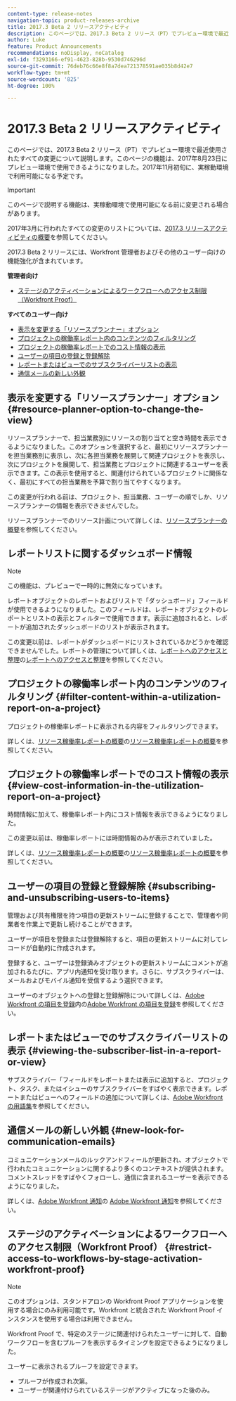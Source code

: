 ```yaml
---
content-type: release-notes
navigation-topic: product-releases-archive
title: 2017.3 Beta 2 リリースアクティビティ
description: このページでは、2017.3 Beta 2 リリース（PT）でプレビュー環境で最近使用されたすべての変更について説明します。このページの機能は、2017年8月23日にプレビュー環境で使用できるようになりました。2017年11月初旬に、実稼動環境で利用可能になる予定です。
author: Luke
feature: Product Announcements
recommendations: noDisplay, noCatalog
exl-id: f3293166-ef91-4623-828b-9530d746296d
source-git-commit: 76deb76c66e8f8a7dea721378591ae035b8d42e7
workflow-type: tm+mt
source-wordcount: '825'
ht-degree: 100%

---
```


# 2017.3 Beta 2 リリースアクティビティ

このページでは、2017.3 Beta 2 リリース（PT）でプレビュー環境で最近使用されたすべての変更について説明します。このページの機能は、2017年8月23日にプレビュー環境で使用できるようになりました。2017年11月初旬に、実稼動環境で利用可能になる予定です。

>[!IMPORTANT]
>
>このページで説明する機能は、実稼動環境で使用可能になる前に変更される場合があります。

2017年3月に行われたすべての変更のリストについては、[2017.3 リリースアクティビティの概要](../../../../product-announcements/product-releases/quarterly-release-archive/2017.3-release-activity/2017.3-release-activity-overview.md)を参照してください。

2017.3 Beta 2 リリースには、Workfront 管理者およびその他のユーザー向けの機能強化が含まれています。

**管理者向け**

* [ステージのアクティベーションによるワークフローへのアクセス制限（Workfront Proof）](#restrict-access-to-workflows-by-stage-activation-workfront-proof)

**すべてのユーザー向け**

* [表示を変更する「リソースプランナー」オプション](#resource-planner-option-to-change-the-view)
* [プロジェクトの稼働率レポート内のコンテンツのフィルタリング](#filter-content-within-a-utilization-report-on-a-project)
* [プロジェクトの稼働率レポートでのコスト情報の表示](#view-cost-information-in-the-utilization-report-on-a-project)
* [ユーザーの項目の登録と登録解除](#subscribing-and-unsubscribing-users-to-items)
* [レポートまたはビューでのサブスクライバーリストの表示](#viewing-the-subscriber-list-in-a-report-or-view)
* [通信メールの新しい外観](#new-look-for-communication-emails)

## 表示を変更する「リソースプランナー」オプション {#resource-planner-option-to-change-the-view}

リソースプランナーで、担当業務別にリソースの割り当てと空き時間を表示できるようになりました。このオプションを選択すると、最初にリソースプランナーを担当業務別に表示し、次に各担当業務を展開して関連プロジェクトを表示し、次にプロジェクトを展開して、担当業務とプロジェクトに関連するユーザーを表示できます。この表示を使用すると、関連付けられているプロジェクトに関係なく、最初にすべての担当業務を予算で割り当てやすくなります。

この変更が行われる前は、プロジェクト、担当業務、ユーザーの順でしか、リソースプランナーの情報を表示できませんでした。

リソースプランナーでのリソース計画について詳しくは、[リソースプランナーの概要](../../../../resource-mgmt/resource-planning/get-started-resource-planner.md)を参照してください。

## レポートリストに関するダッシュボード情報

>[!NOTE]
>
この機能は、プレビューで一時的に無効になっています。

レポートオブジェクトのレポートおよびリストで「ダッシュボード」フィールドが使用できるようになりました。このフィールドは、レポートオブジェクトのレポートとリストの表示とフィルターで使用できます。表示に追加されると、レポートが追加されたダッシュボードのリストが表示されます。

この変更以前は、レポートがダッシュボードにリストされているかどうかを確認できませんでした。レポートの管理について詳しくは、[レポートへのアクセスと整理](../../../../reports-and-dashboards/reports/report-usage/access-organize-reports.md)の[レポートへのアクセスと整理](../../../../reports-and-dashboards/reports/report-usage/access-organize-reports.md)を参照してください。

## プロジェクトの稼働率レポート内のコンテンツのフィルタリング {#filter-content-within-a-utilization-report-on-a-project}

プロジェクトの稼働率レポートに表示される内容をフィルタリングできます。

詳しくは、[リソース稼働率レポートの概要](../../../../reports-and-dashboards/reports/using-built-in-reports/resource-utilization-report.md)の[リソース稼働率レポートの概要](../../../../reports-and-dashboards/reports/using-built-in-reports/resource-utilization-report.md)を参照してください。

## プロジェクトの稼働率レポートでのコスト情報の表示 {#view-cost-information-in-the-utilization-report-on-a-project}

時間情報に加えて、稼働率レポート内にコスト情報を表示できるようになりました。

この変更以前は、稼働率レポートには時間情報のみが表示されていました。

詳しくは、[リソース稼働率レポートの概要](../../../../reports-and-dashboards/reports/using-built-in-reports/resource-utilization-report.md)の[リソース稼働率レポートの概要](../../../../reports-and-dashboards/reports/using-built-in-reports/resource-utilization-report.md)を参照してください。

## ユーザーの項目の登録と登録解除 {#subscribing-and-unsubscribing-users-to-items}

管理および共有権限を持つ項目の更新ストリームに登録することで、管理者や同業者を作業上で更新し続けることができます。

ユーザーが項目を登録または登録解除すると、項目の更新ストリームに対してレコードが自動的に作成されます。

登録すると、ユーザーは登録済みオブジェクトの更新ストリームにコメントが追加されるたびに、アプリ内通知を受け取ります。さらに、サブスクライバーは、メールおよびモバイル通知を受信するよう選択できます。

ユーザーのオブジェクトへの登録と登録解除について詳しくは、[Adobe Workfront の項目を登録](../../../../workfront-basics/using-notifications/subscribe-to-items-in-workfront.md)内の[Adobe Workfront の項目を登録](../../../../workfront-basics/using-notifications/subscribe-to-items-in-workfront.md)を参照してください。

## レポートまたはビューでのサブスクライバーリストの表示 {#viewing-the-subscriber-list-in-a-report-or-view}

サブスクライバー「フィールドをレポートまたは表示に追加すると、プロジェクト、タスク、またはイシューのサブスクライバーをすばやく表示できます。レポートまたはビューへのフィールドの追加について詳しくは、[Adobe Workfront の用語集](../../../../workfront-basics/navigate-workfront/workfront-navigation/workfront-terminology-glossary.md)を参照してください。

## 通信メールの新しい外観 {#new-look-for-communication-emails}

コミュニケーションメールのルックアンドフィールが更新され、オブジェクトで行われたコミュニケーションに関するより多くのコンテキストが提供されます。コメントスレッドをすばやくフォローし、通信に含まれるユーザーを表示できるようになりました。

詳しくは、[Adobe Workfront 通知](../../../../workfront-basics/using-notifications/wf-notifications.md)の [Adobe Workfront 通知](../../../../workfront-basics/using-notifications/wf-notifications.md)を参照してください。

## ステージのアクティベーションによるワークフローへのアクセス制限（Workfront Proof） {#restrict-access-to-workflows-by-stage-activation-workfront-proof}

>[!NOTE]
>
このオプションは、スタンドアロンの Workfront Proof アプリケーションを使用する場合にのみ利用可能です。Workfront と統合された Workfront Proof インスタンスを使用する場合は利用できません。

Workfront Proof で、特定のステージに関連付けられたユーザーに対して、自動ワークフローを含むプルーフを表示するタイミングを設定できるようになりました。

ユーザーに表示されるプルーフを設定できます。

* プルーフが作成され次第。
* ユーザーが関連付けられているステージがアクティブになった後のみ。 
